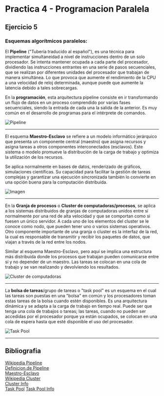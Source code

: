 # Practica 4 - Programacion Paralela
## Ejercicio 5
###  Esquemas algorítmicos paralelos:
El **Pipeline** ("Tubería traducido al español"), es una técnica para implementar simultaneidad a nivel de instrucciones dentro de un solo procesador. Se intenta mantener ocupada a cada parte del procesador, dividiendo las instrucciones entrantes en una serie de pasos secuenciales, que se realizan por diferentes unidades del procesador que trabajan de manera simultánea. Lo que provoca que aumente el rendimiento de la CPU a una velocidad de reloj determinada, aunque puede que aumente la latencia debido a tales sobrecargas. 

En la **programación**, esta arquitectura pipeline consiste en ir transformando un flujo de datos en un proceso comprendido por varias fases secuenciales, siendo la entrada de cada una la salida de la anterior. Es muy común en el desarrollo de programas para el intérprete de comandos.

![Pipeline](https://upload.wikimedia.org/wikipedia/commons/thumb/6/67/Pipeline%2C_4_stage_with_bubble.svg/1200px-Pipeline%2C_4_stage_with_bubble.svg.png)  
***
El esquema **Maestro-Esclavo** se refiere a un modelo informático jerárquico que presenta un componente central (maestro) que asigna recursos y asigna tareas a otros componentes interconectados (esclavos). Este sistema o modelo promueve la distribución de la carga de trabajo y optimiza la utilización de los recursos.

Se aplica normalmente en bases de datos, renderizado de gráficos, simulaciones científicas. Su capacidad para facilitar la gestión de tareas complejas y garantizar una ejecución sincronizada también lo convierte en una opción buena para la computación distribuida.

![Imagen](https://www.researchgate.net/profile/Enrique-Pardo-Vega/publication/279531120/figure/fig4/AS:391513944150022@1470355606652/Figura-4-Modelo-Maestro-Esclavo-El-maestro-es-el-que-inicia-un-requerimiento-de.png)  
***
En la **Granja de procesos** o **Cluster de computadoras/procesos**, se aplica a los sistemas distribuidos de granjas de computadoras unidos entre sí normalmente por una red de alta velocidad y que se comportan como si fuesen un único servidor. A cada uno de los elementos del cluster se le conoce como nodo, que pueden tener uno o varios sistemas operativos. Otro componente importante de una granja o cluster es la interfaz de la red, la cual es responsable de transmitir y recibir los paquetes de datos, que viajan a través de la red entre los nodos.

Similar al esquema Maestro-Esclavo, pero aquí se implica una estructura más distribuida donde los procesos que trabajan pueden comunicarse entre sí y no depender de un maestro. Las tareas se colocan en una cola de trabajo y se van realizando y devolviendo los resultados.

![Cluster de computadoras](https://infosegur.wordpress.com/wp-content/uploads/2013/11/cluster.jpg)  
***
La **bolsa de tareas**/grupo de tareas o "task pool" es un esquema en el cual las tareas son puestas en una "bolsa" en común y los procesadores toman estas tareas de la bolsa cuando estén disponibles. Es una arquitectura dinámica y se adapta a la carga de trabajo en tiempo real. Puede ser que tenga una cola de trabajos o tareas; las tareas, cuando no pueden ser accedidas por el procesador porque ya están ocupados, se colocan en una cola de espera hasta que esté disponible el uso del procesador.

![Task Pool](https://upload.wikimedia.org/wikipedia/commons/thumb/0/0c/Thread_pool.svg/800px-Thread_pool.svg.png)

***
## Bibliografia
[Wikipedia Pipeline](https://es.wikipedia.org/wiki/Arquitectura_en_pipeline_(inform%C3%A1tica))  
[Definicion.de Pipeline](https://definicion.de/pipeline/)  
[Maestro-Esclavo](https://www.phoenixnap.mx/glosario/arquitectura-amo-esclavo#:~:text=La%20arquitectura%20maestro%2Desclavo%20se,otros%20componentes%20interconectados%20(esclavos).)  
[Wikipedia Cluster](https://es.wikipedia.org/wiki/Cl%C3%BAster_de_computadoras)  
[Cluster Info](https://www.revista.unam.mx/vol.4/num2/art3/cluster.htm)  
[Task Pool](https://www.freertos.org/taskpool/implementation.html)
[Task Pool Info](https://softwareengineering.stackexchange.com/questions/17590/what-is-a-task-pool)
